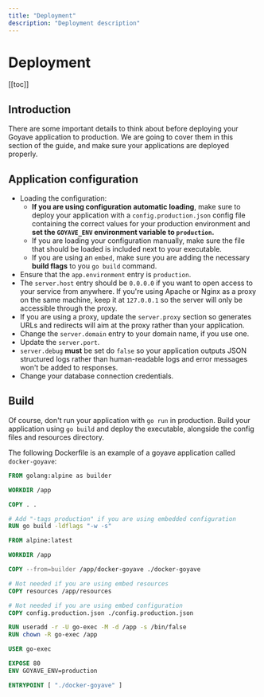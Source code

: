 ```yaml
---
title: "Deployment"
description: "Deployment description"
---
```


# Deployment

[[toc]]

## Introduction

There are some important details to think about before deploying your Goyave application to production. We are going to cover them in this section of the guide, and make sure your applications are deployed properly.

## Application configuration


- Loading the configuration:
	- **If you are using configuration automatic loading**, make sure to deploy your application with a `config.production.json` config file containing the correct values for your production environment and **set the `GOYAVE_ENV` environment variable to `production`.**
	- If you are loading your configuration manually, make sure the file that should be loaded is included next to your executable.
	- If you are using an `embed`, make sure you are adding the necessary **build flags** to you `go build` command.
- Ensure that the `app.environment` entry is `production`.
- The `server.host` entry should be `0.0.0.0` if you want to open access to your service from anywhere. If you're using Apache or Nginx as a proxy on the same machine, keep it at `127.0.0.1` so the server will only be accessible through the proxy.
- If you are using a proxy, update the `server.proxy` section so generates URLs and redirects will aim at the proxy rather than your application. 
- Change the `server.domain` entry to your domain name, if you use one.
- Update the `server.port`.
- `server.debug` **must** be set do `false` so your application outputs JSON structured logs rather than human-readable logs and error messages won't be added to responses.
- Change your database connection credentials.

## Build

Of course, don't run your application with `go run` in production. Build your application using `go build` and deploy the executable, alongside the config files and resources directory.

The following Dockerfile is an example of a goyave application called `docker-goyave`:
```Dockerfile
FROM golang:alpine as builder

WORKDIR /app

COPY . .

# Add "-tags production" if you are using embedded configuration
RUN go build -ldflags "-w -s"

FROM alpine:latest

WORKDIR /app

COPY --from=builder /app/docker-goyave ./docker-goyave

# Not needed if you are using embed resources
COPY resources /app/resources 

# Not needed if you are using embed configuration
COPY config.production.json ./config.production.json

RUN useradd -r -U go-exec -M -d /app -s /bin/false
RUN chown -R go-exec /app

USER go-exec

EXPOSE 80
ENV GOYAVE_ENV=production

ENTRYPOINT [ "./docker-goyave" ]
```
